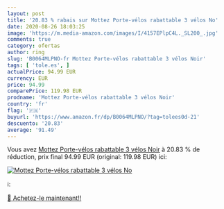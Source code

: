```yaml
---
layout: post
title: '20.83 % rabais sur Mottez Porte-vélos rabattable 3 vélos No'
date: 2020-08-26 18:03:25
image: 'https://m.media-amazon.com/images/I/4157EPlpC4L._SL200_.jpg'
comments: true
category: ofertas
author: ring
slug: 'B0064MLPNO-fr Mottez Porte-vélos rabattable 3 vélos Noir'
tags: [ 'tole.es', ]
actualPrice: 94.99 EUR
currency: EUR
price: 94.99
comparePrice: 119.98 EUR
prodname: 'Mottez Porte-vélos rabattable 3 vélos Noir'
country: 'fr'
flag: '🇫🇷'
buyurl: 'https://www.amazon.fr/dp/B0064MLPNO/?tag=tolees0d-21'
descuento: '20.83'
average: '91.49'
---
```


Vous avez [Mottez Porte-vélos rabattable 3 vélos Noir](https://www.amazon.fr/dp/B0064MLPNO/?tag=tolees0d-21)  à  20.83 % de réduction, prix final  94.99 EUR (original: 119.98 EUR) ici:

[![Mottez Porte-vélos rabattable 3 vélos No](https://m.media-amazon.com/images/I/4157EPlpC4L._SL200_.jpg)](https://www.amazon.fr/dp/B0064MLPNO/?tag=tolees0d-21)

ℹ️:


[🛒 Achetez-le maintenant!!](https://www.amazon.fr/dp/B0064MLPNO/?tag=tolees0d-21)
